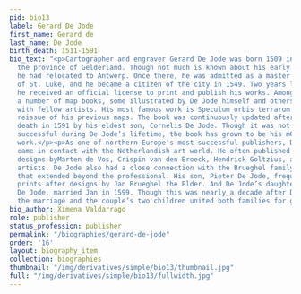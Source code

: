 ```yaml
---
pid: bio13
label: Gerard De Jode
first_name: Gerard de
last_name: De Jode
birth_death: 1511-1591
bio_text: "<p>Cartographer and engraver Gerard De Jode was born 1509 in Nijmegen in
  the province of Gelderland. Though not much is known about his early life, by 1547
  he had relocated to Antwerp. Once there, he was admitted as a master into the Guild
  of St. Luke, and he became a citizen of the city in 1549. Two years later, in 1551,
  he received an official license to print and publish his works. Among these were
  a number of map books, some illustrated by De Jode himself and others done in collaboration
  with fellow artists. His most famous work is Speculum orbis terrarum (1578), a comprehensive
  reissue of his previous maps. The book was continuously updated after De Jode’s
  death in 1591 by his eldest son, Cornelis De Jode. Though it was not commercially
  successful during De Jode’s lifetime, the book has grown to be his m0st enduring
  work.</p><p>As one of northern Europe’s most successful publishers, De Jode often
  came in contact with the Netherlandish art world. He often published prints after
  designs byMarten de Vos, Crispin van den Broeck, Hendrick Goltzius, and other leading
  artists. De Jode also had a close connection with the Brueghel family of artists
  that extended beyond the professional. His son, Pieter De Jode, frequently made
  prints after designs by Jan Brueghel the Elder. And De Jode’s daughter, Isabella
  De Jode, married Jan in 1599. Though this was nearly a decade after De Jode’s death,
  the marriage and the couple’s two children united both families for generations.</p>"
bio_author: Ximena Valdarrago
role: publisher
status_profession: publisher
permalink: "/biographies/gerard-de-jode"
order: '16'
layout: biography_item
collection: biographies
thumbnail: "/img/derivatives/simple/bio13/thumbnail.jpg"
full: "/img/derivatives/simple/bio13/fullwidth.jpg"
---
```

